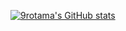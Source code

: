 [![9rotama's GitHub stats](https://github-readme-stats.vercel.app/api?username=9rotama)](https://github.com/9rotama/github-readme-stats&theme=kacho_ga)
